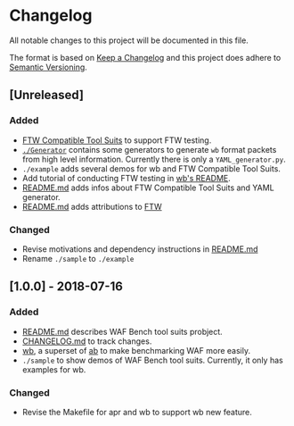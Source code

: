 # Changelog

All notable changes to this project will be documented in this file.

The format is based on [Keep a Changelog](http://keepachangelog.com/en/1.0.0/) and this project does adhere to [Semantic Versioning](http://semver.org/spec/v2.0.0.html).

## [Unreleased]
### Added
- [FTW Compatible Tool Suits](./FTW-compatible-tool/README.md) to support FTW testing.
- [`./Generator`](./Generator/README.md) contains some generators to generate `wb` format packets from high level information. Currently there is only a `YAML_generator.py`.
- `./example` adds several demos for wb and FTW Compatible Tool Suits.
- Add tutorial of conducting FTW testing in [wb's README](./wb/README.md).
- [README.md](./README.md) adds infos about FTW Compatible Tool Suits and YAML generator.
- [README.md](./README.md) adds attributions to [FTW](https://github.com/fastly/ftw)

### Changed
- Revise motivations and dependency instructions in [README.md](./README.md)
- Rename `./sample` to `./example` 

## [1.0.0] - 2018-07-16
### Added
- [README.md](./README.md) describes WAF Bench tool suits probject.
- [CHANGELOG.md](./CHANGELOG.md) to track changes.
- [wb](./wb/README.md), a superset of [ab](https://github.com/CloudFundoo/ApacheBench-ab) to make benchmarking WAF more easily.
- `./sample` to show demos of WAF Bench tool suits. Currently, it only has examples for wb.

### Changed
- Revise the Makefile for apr and wb to support wb new feature.
